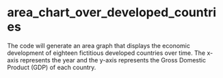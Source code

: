 # area_chart_over_developed_countries

The code will generate an area graph that displays the economic development of eighteen fictitious developed countries over time. The x-axis represents the year and the y-axis represents the Gross Domestic Product (GDP) of each country.
